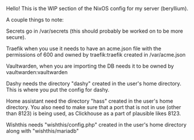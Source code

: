 Hello! This is the WIP section of the NixOS config for my server (beryllium).

A couple things to note:

Secrets go in /var/secrets (this should probably be worked on to be more secure).

Traefik when you use it needs to have an acme.json file with the permissions of 600 and owned by traefik:traefik created in /var/acme.json

Vaultwarden, when you are importing the DB needs it to be owned by vaultwarden:vaultwarden

Dashy needs the directory "dashy" created in the user's home directory. This is where you put the config for dashy.

Home assistant need the directory "hass" created in the user's home directory. You also need to make sure that a port that is not in use (other than 8123) is being used, as Clickhouse as a part of plausible likes 8123.

Wishthis needs "wishthis/config.php" created in the user's home directory along with "wishthis/mariadb"